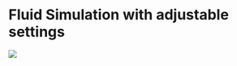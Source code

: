 # Fluid Simulation with adjustable settings
![](https://github.com/Soawii/FluidSimulation/blob/master/images/fluid2.gif)
